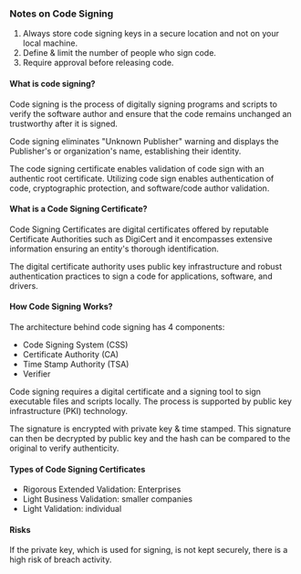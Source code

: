 ### Notes on Code Signing

1. Always store code signing keys in a secure location and not on your local machine.
2. Define & limit the number of people who sign code.
3. Require approval before releasing code.

#### What is code signing?

Code signing is the process of digitally signing programs and scripts to verify the software author and ensure that the code remains unchanged an trustworthy after it is signed.

Code signing eliminates "Unknown Publisher" warning and displays the Publisher's or organization's name, establishing their identity.

The code signing certificate enables validation of code sign with an authentic root certificate. Utilizing code sign enables authentication of code, cryptographic protection, and software/code author validation.

#### What is a Code Signing Certificate?

Code Signing Certificates are digital certificates offered by reputable Certificate Authorities such as DigiCert and it encompasses extensive information ensuring an entity's thorough identification.

The digital certificate authority uses public key infrastructure and robust authentication practices to sign a code for applications, software, and drivers.

#### How Code Signing Works?

The architecture behind code signing has 4 components:

* Code Signing System (CSS)
* Certificate Authority (CA)
* Time Stamp Authority (TSA)
* Verifier

Code signing requires a digital certificate and a signing tool to sign executable files and scripts locally. The process is supported by public key infrastructure (PKI) technology.

The signature is encrypted with private key & time stamped. This signature can then be decrypted by public key and the hash can be compared to the original to verify authenticity.

#### Types of Code Signing Certificates

* Rigorous Extended Validation: Enterprises
* Light Business Validation: smaller companies
* Light Validation: individual

#### Risks

If the private key, which is used for signing, is not kept securely, there is a high risk of breach activity.
